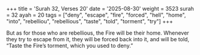 +++
title = 'Surah 32, Verses 20'
date = '2025-08-30'
weight = 3523
surah = 32
ayah = 20
tags = ["deny", "escape", "fire", "forced", "hell", "home", "into", "rebelliou", "rebellious", "taste", "told", "torment", "try"]
+++

But as for those who are rebellious, the Fire will be their home. Whenever they try to escape from it, they will be forced back into it, and will be told, “Taste the Fire’s torment, which you used to deny.”